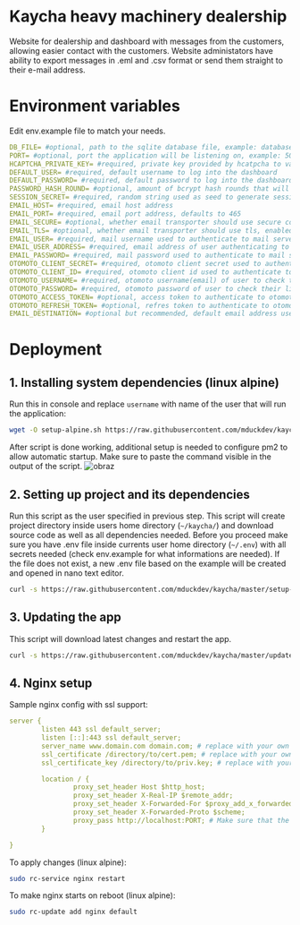 # Kaycha heavy machinery dealership
Website for dealership and dashboard with messages from the customers, allowing easier contact with the customers.
Website administators have ability to export messages in .eml and .csv format or send them straight to their e-mail address.

# Environment variables
Edit env.example file to match your needs.
```yaml
DB_FILE= #optional, path to the sqlite database file, example: database.db, defaults to: database.db
PORT= #optional, port the application will be listening on, example: 5000, defaults to: 3000
HCAPTCHA_PRIVATE_KEY= #required, private key provided by hcatpcha to validate data from contact form
DEFAULT_USER= #required, default username to log into the dashboard
DEFAULT_PASSWORD= #required, default password to log into the dashboard
PASSWORD_HASH_ROUND= #optional, amount of bcrypt hash rounds that will be performed before saving password to database, defaults to: 10
SESSION_SECRET= #required, random string used as seed to generate sessions
EMAIL_HOST= #required, email host address
EMAIL_PORT= #required, email port address, defaults to 465
EMAIL_SECURE= #optional, whether email transporter should use secure connection, enabled only when set to TRUE
EMAIL_TLS= #optional, whether email transporter should use tls, enabled only when set to TRUE
EMAIL_USER= #required, mail username used to authenticate to mail server
EMAIL_USER_ADDRESS= #required, email address of user authenticating to mail server
EMAIL_PASSWORD= #required, mail password used to authenticate to mail server
OTOMOTO_CLIENT_SECRET= #required, otomoto client secret used to authenticate to api
OTOMOTO_CLIENT_ID= #required, otomoto client id used to authenticate to api
OTOMOTO_USERNAME= #required, otomoto username(email) of user to check their listings
OTOMOTO_PASSWORD= #required, otomoto password of user to check their listings
OTOMOTO_ACCESS_TOKEN= #optional, access token to authenticate to otomoto api
OTOMOTO_REFRESH_TOKEN= #optional, refres token to authenticate to otomoto api
EMAIL_DESTINATION= #optional but recommended, default email address used to send notifications to
```

# Deployment
## 1. Installing system dependencies (linux alpine)
Run this in console and replace ```username``` with name of the user that will run the application:
```sh
wget -O setup-alpine.sh https://raw.githubusercontent.com/mduckdev/kaycha/master/setup-alpine.sh && chmod +x ./setup-alpine.sh && ./setup-alpine.sh username
```
After script is done working, additional setup is needed to configure pm2 to allow automatic startup. Make sure to paste the command visible in the output of the script.
![obraz](https://github.com/mduckdev/kaycha/assets/101923131/861ec848-9895-496e-9e5b-7253d575af78)

## 2. Setting up project and its dependencies

Run this script as the user specified in previous step. This script will create project directory inside users home directory (```~/kaycha/```) and download source code as well as all dependencies needed.
Before you proceed make sure you have .env file inside currents user home directory (```~/.env```) with all secrets needed (check env.example for what informations are needed). If the file does not exist, a new .env file based on the example will be created and opened in nano text editor.
```sh
curl -s https://raw.githubusercontent.com/mduckdev/kaycha/master/setup-project.sh | sh
```

## 3. Updating the app

This script will download latest changes and restart the app.
```sh
curl -s https://raw.githubusercontent.com/mduckdev/kaycha/master/updater.sh | sh
```

## 4. Nginx setup

Sample nginx config with ssl support:
```yaml
server {
        listen 443 ssl default_server;
        listen [::]:443 ssl default_server;
        server_name www.domain.com domain.com; # replace with your own domain
        ssl_certificate /directory/to/cert.pem; # replace with your own certificates
        ssl_certificate_key /directory/to/priv.key; # replace with your own certificates

        location / {
                proxy_set_header Host $http_host;
                proxy_set_header X-Real-IP $remote_addr;
                proxy_set_header X-Forwarded-For $proxy_add_x_forwarded_for;
                proxy_set_header X-Forwarded-Proto $scheme;
                proxy_pass http://localhost:PORT; # Make sure that the PORT is replaced with port number specified inside the .env file!
        }

}
```
To apply changes (linux alpine):
```sh
sudo rc-service nginx restart
```
To make nginx starts on reboot (linux alpine):
```sh
sudo rc-update add nginx default
```
